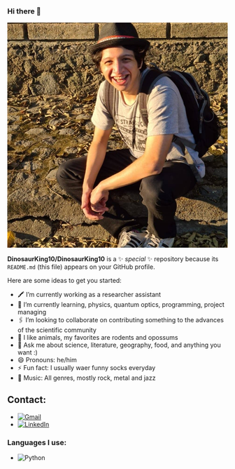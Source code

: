 ### Hi there 👋
![This is me](https://github.com/DinosaurKing10/DinosaurKing10/blob/main/159183073_1857610904402571_288485425016687746_n.png)

**DinosaurKing10/DinosaurKing10** is a ✨ _special_ ✨ repository because its `README.md` (this file) appears on your GitHub profile.

Here are some ideas to get you started:

- 🖍️ I’m currently working as a researcher assistant
- 👾 I’m currently learning, physics, quantum optics, programming, project managing
- 🖇️ I’m looking to collaborate on contributing something to the advances of the scientific community
- 🐁 I like animals, my favorites are rodents and opossums
- 💬 Ask me about science, literature, geography, food, and anything you want :)
- 😄 Pronouns: he/him
- ⚡ Fun fact: I usually waer funny socks everyday
- 🎵 Music: All genres, mostly rock, metal and jazz

## Contact:
- [![Gmail](https://img.shields.io/badge/-GMAIL-D14836?style=for-the-badge&logo=gmail&logoColor=white)](https://mail.google.com/mail/u/0/?tab=rm&ogbl#inbox?compose=CllgCJlHDWXQvhFVHxKlTwcpJPrjCrfMhMdxGJBZdBQCdzTXXmCbbBqXvNNndfpTgvMBsNCPcRL)
- [![LinkedIn](https://img.shields.io/badge/-LINKEDIN-0077B5?style=for-the-badge&logo=linkedin&logoColor=white)](https://www.linkedin.com/in/sebastián-fahara-643aa3162)
### Languages I use:
- ![Python](https://img.shields.io/badge/-Python-000000?style=flat&logo=python)

